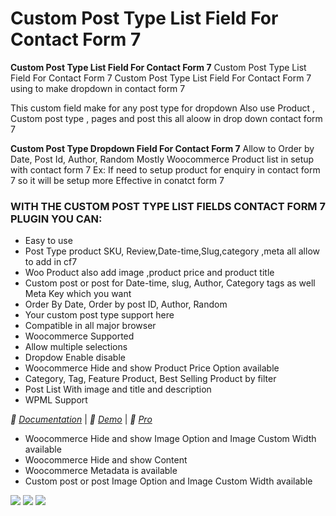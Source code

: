 <h1> Custom Post Type List Field For Contact Form 7 </h1>

<strong>Custom Post Type List Field For Contact Form 7</strong>  Custom Post Type List Field For Contact Form 7 Custom Post Type List Field For Contact Form 7 using to make dropdown in contact form 7

This custom field make for any post type for dropdown Also use Product , Custom post type , pages and post this all aloow in drop down contact form 7

**Custom Post Type Dropdown Field For Contact Form 7**  Allow to Order by Date, Post Id, Author, Random Mostly Woocommerce Product list in setup with contact form 7 Ex: If need to setup product for enquiry in contact form 7 so it will be setup more Effective in conatct form 7
 

<h3> WITH THE CUSTOM POST TYPE LIST FIELDS CONTACT FORM 7 PLUGIN YOU CAN: </h3>

* Easy to use
* Post Type product SKU, Review,Date-time,Slug,category ,meta all allow to add in cf7
* Woo Product also add image ,product price and product title
* Custom post or post for  Date-time, slug, Author, Category tags as well Meta Key which you want
* Order By Date, Order by post ID, Author, Random
* Your custom post type support here
* Compatible in all major browser
* Woocommerce Supported
* Allow multiple selections
* Dropdow Enable disable
* Woocommerce Hide and show  Product Price Option available 
* Category, Tag, Feature Product, Best Selling Product by filter
* Post List With image and title and description
* WPML Support

*🌟 [Documentation](https://www.plugin999.com/docs/custom-post-type-list-field-for-contact-form-7/)* | *🌟 [Demo](https://plugin999.com/demo/custom-post-type-list-field-for-contact-form-7/)* | *🌟 [Pro](https://www.plugin999.com/plugin/custom-post-type-list-field-for-contact-form-7/)*

* Woocommerce Hide and show  Image Option and Image Custom Width available
* Woocommerce Hide and show  Content
* Woocommerce Metadata is available
* Custom post or post Image Option and Image Custom Width available


<img src="https://ps.w.org/custom-post-type-list-field-for-contact-form-7/assets/screenshot-1.png?rev=2744435"/>
<img src="https://ps.w.org/custom-post-type-list-field-for-contact-form-7/assets/screenshot-2.png?rev=2744435"/>
<img src="https://ps.w.org/custom-post-type-list-field-for-contact-form-7/assets/screenshot-3.png?rev=2744435"/>